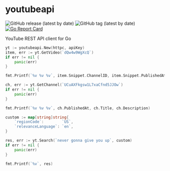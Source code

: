 # youtubeapi

![GitHub release (latest by date)](https://img.shields.io/github/v/release/raspi/youtubeapi?style=for-the-badge)
![GitHub tag (latest by date)](https://img.shields.io/github/v/tag/raspi/youtubeapi?style=for-the-badge)
[![Go Report Card](https://goreportcard.com/badge/github.com/raspi/youtubeapi)](https://goreportcard.com/report/github.com/raspi/youtubeapi)


YouTube REST API client for Go

```go
yt := youtubeapi.New(httpc, apiKey)
item, err := yt.GetVideo(`dQw4w9WgXcQ`)
if err != nil {
	panic(err)
}

fmt.Printf(`%v %v %v`, item.Snippet.ChannelID, item.Snippet.PublishedAt, item.Snippet.Title)

ch, err := yt.GetChannel(`UCuAXFkgsw1L7xaCfnd5JJOw`)
if err != nil {
	panic(err)
}

fmt.Printf(`%v %v %v`, ch.PublishedAt, ch.Title, ch.Description)

custom := map[string]string{
	`regionCode`:        `US`,
	`relevanceLanguage`: `en`,
}

res, err := yt.Search(`never gonna give you up`, custom)
if err != nil {
	panic(err)
}

fmt.Printf(`%v`, res)
```
